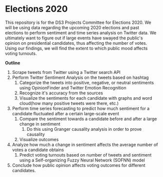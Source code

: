 # Elections 2020
This repository is for the DS3 Projects Committee for Elections 2020. We will be using data regarding the upcoming 2020 elections and past elections to perform sentiment and time series analysis on Twitter data. We ultimately want to figure out if large events have swayed the public's opinion on presidential candidates, thus affecting the number of votes. Using our findings, we will find the extent to which public mood affects voting turnouts. 

**Outline**
1. Scrape tweets from Twitter using a Twitter search API 
2. Perform Twitter Sentiment Analysis on the tweets based on hashtag
    1. Categorize the tweets into positive, negative, or neutral sentiments using OpinionFinder and Twitter Emotion Recognition  
    2. Recognize it's accuracy from the sources
    3. Visualize the sentiments for each candidate with graphs and word cloud(how many positive tweets were there, etc.)
3. Perform time series forecasting to predict how much sentiment for a candidate fluctuated after a certain large-scale event
    1. Compare the sentiment towards a candidate before and after a large change in sentiment
        1. Do this using Granger causality analysis in order to prove causality
    2. Visualize outcomes 
4. Analyze how much a change in sentiment affects the average number of votes a candidate obtains 
    1. Predict voting turnouts based on number of tweets and sentiment using a Self-organizing Fuzzy Neural Network (SOFNN) model
5. Conclude how public opinion affects voting outcomes for different candidates. 
  
